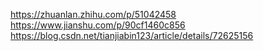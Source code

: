 https://zhuanlan.zhihu.com/p/51042458
https://www.jianshu.com/p/90cf1460c856
https://blog.csdn.net/tianjiabin123/article/details/72625156